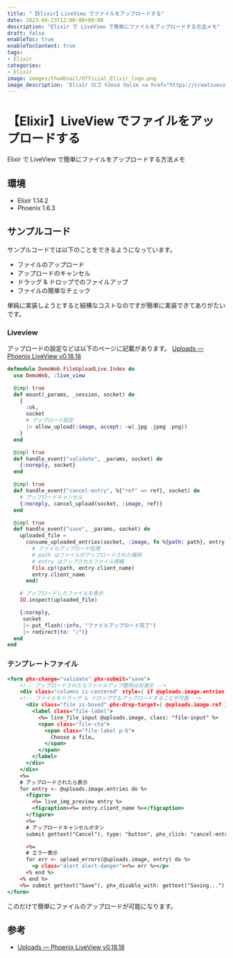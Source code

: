 ```yaml
---
title: "【Elixir】LiveView でファイルをアップロードする"
date: 2023-04-23T12:00:00+09:00
description: "Elixir で LiveView で簡単にファイルをアップロードする方法メモ"
draft: false
enableToc: true
enableTocContent: true
tags: 
- Elixir
categories: 
- Elixir
image: images/thumbnail/Official_Elixir_logo.png
image_description: 'Elixir ロゴ ©José Valim <a href="https://creativecommons.org/licenses/by-sa/4.0" target="_blank" rel="nofollow noopener">CC 表示-継承 4.0</a>'
---
```


# 【Elixir】LiveView でファイルをアップロードする
Elixir で LiveView で簡単にファイルをアップロードする方法メモ

## 環境
* Elixir 1.14.2
* Phoenix 1.6.3

## サンプルコード
サンプルコードでは以下のことをできるようになっています。
* ファイルのアップロード
* アップロードのキャンセル
* ドラッグ & ドロップでのファイルアップ
* ファイルの簡単なチェック

単純に実装しようとすると結構なコストなのですが簡単に実装できてありがたいです。

### Liveview
アップロードの設定などは以下のページに記載があります。
<a href="https://hexdocs.pm/phoenix_live_view/0.18.18/uploads.html" target="_blank" rel="nofollow noopener">Uploads — Phoenix LiveView v0.18.18</a>

```lib/demo_web/live/file_upload/index.ex
defmodule DemoWeb.FileUploadLive.Index do
  use DemoWeb, :live_view

  @impl true
  def mount(_params, _session, socket) do
    {
      :ok,
      socket
      # アップロード設定
      |> allow_upload(:image, accept: ~w(.jpg .jpeg .png))
    }
  end

  @impl true
  def handle_event("validate", _params, socket) do
    {:noreply, socket}
  end

  @impl true
  def handle_event("cancel-entry", %{"ref" => ref}, socket) do
    # アップロードキャンセル
    {:noreply, cancel_upload(socket, :image, ref)}
  end

  @impl true
  def handle_event("save", _params, socket) do
    uploaded_file =
      consume_uploaded_entries(socket, :image, fn %{path: path}, entry ->
        # ファイルアップロード処理
        # path はファイルがアップロードされた場所
        # entry はアップされたファイル情報
        File.cp!(path, entry.client_name)
        entry.client_name
      end)

    # アップロードしたファイルを表示
    IO.inspect(uploaded_file)

    {:noreply,
     socket
     |> put_flash(:info, "ファイルアップロード完了")
     |> redirect(to: "/")}
  end
end

```


### テンプレートファイル

```html:lib/demo_web/live/file_upload/index.html.heex..html
<form phx-change="validate" phx-submit="save">
    <!-- アップロードされたらファイルアップ箇所は非表示 -->
    <div class="columns is-centered" style={ if @uploads.image.entries != [], do: "display:none" }>
    <!-- ファイルをドラッグ & ドロップでもアップロードすることが可能 -->
      <div class="file is-boxed" phx-drop-target={ @uploads.image.ref }>
        <label class="file-label">
          <%= live_file_input @uploads.image, class: "file-input" %>
          <span class="file-cta">
            <span class="file-label p-6">
              Choose a file…
            </span>
          </span>
        </label>
      </div>
    </div>
    <%=
    # アップロードされたら表示
    for entry <- @uploads.image.entries do %>
      <figure>
        <%= live_img_preview entry %>
        <figcaption><%= entry.client_name %></figcaption>
      </figure>
      <%=
      # アップロードキャンセルボタン
      submit gettext("Cancel"), type: "button", phx_click: "cancel-entry", phx_value_ref: entry.ref %>

      <%=
      # エラー表示
      for err <- upload_errors(@uploads.image, entry) do %>
        <p class="alert alert-danger"><%= err %></p>
      <% end %>
    <% end %>
    <%= submit gettext("Save"), phx_disable_with: gettext("Saving...") %>
</form>

```

このだけで簡単にファイルのアップロードが可能になります。

## 参考
* <a href="https://hexdocs.pm/phoenix_live_view/0.18.18/uploads.html" target="_blank" rel="nofollow noopener">Uploads — Phoenix LiveView v0.18.18</a>